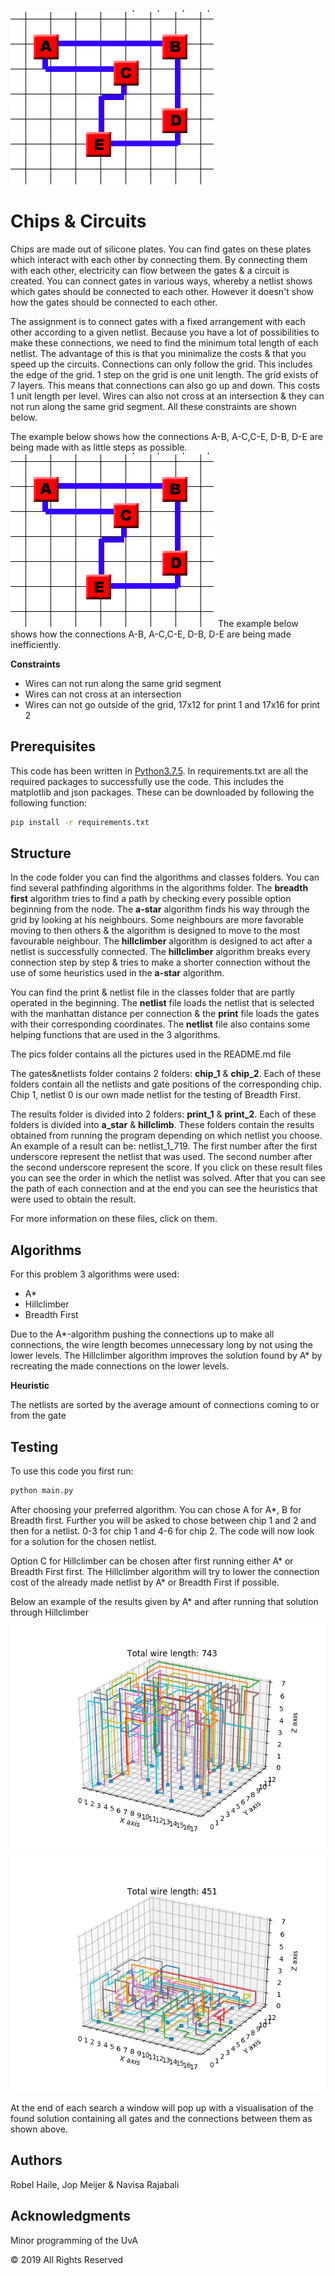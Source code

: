 ![Example of the connections that have to be made between gates with minimum cost.](pics/voorbeeld.png)
# Chips & Circuits
Chips are made out of silicone plates. You can find gates on these plates which interact with each other by connecting them. By connecting them with each other, electricity can flow between the gates & a circuit is created. You can connect gates in various ways, whereby a netlist shows which gates should be connected to each other. However it doesn't show how the gates should be connected to each other.

The assignment is to connect gates with a fixed arrangement with each other according to a given netlist. Because you have a lot of possibilities to make these connections, we need to find the minimum total length of each netlist.
The advantage of this is that you minimalize the costs & that you speed up the circuits.
Connections can only follow the grid. This includes the edge of the grid. 1 step on the grid is one unit length.
The grid exists of 7 layers. This means that connections can also go up and down. This costs 1 unit length per level.
Wires can also not cross at an intersection & they can not run along the same grid segment. All these constraints are shown below.

The example below shows how the connections A-B, A-C,C-E, D-B, D-E are being made with as little steps as possible.
![Example of the connections that have to be made between gates with minimum cost.](pics/voorbeeld.png)
The example below shows how the connections A-B, A-C,C-E, D-B, D-E are being made inefficiently.

 **Constraints**

 - Wires can not run along the same grid segment
 - Wires can not cross at an intersection
 - Wires can not go outside of the grid, 17x12 for print 1 and 17x16 for print 2

## Prerequisites
This code has been written in [Python3.7.5](https://www.python.org/downloads/). In requirements.txt are all the required packages to successfully use the code. This includes the matplotlib and json packages. These can be downloaded by following the following function:
```bash
pip install -r requirements.txt
```

## Structure
In the code folder you can find the algorithms and classes folders.
You can find several pathfinding algorithms in the algorithms folder.
The **breadth first** algorithm tries to find a path by checking every possible option beginning from the node.
The **a-star** algorithm finds his way through the grid by looking at his neighbours. Some neighbours are more favorable moving to then others & the algorithm is designed to move to the most favourable neighbour.
The **hillclimber** algorithm is designed to act after a netlist is successfully connected. The **hillclimber** algorithm breaks every connection step by step & tries to make a shorter connection without the use of some heuristics used in the **a-star** algorithm.

You can find the print & netlist file in the classes folder that are partly operated in the beginning.
The **netlist** file loads the netlist that is selected with the manhattan distance per connection & the **print** file loads the gates with their corresponding coordinates.
The **netlist** file also contains some helping functions that are used in the 3 algorithms.

The pics folder contains all the pictures used in the README.md file

The gates&netlists folder contains 2 folders: **chip_1** & **chip_2**. Each of these folders contain all the netlists and gate positions of the corresponding chip. Chip 1, netlist 0 is our own made netlist for the testing of Breadth First.

The results folder is divided into 2 folders: **print_1** & **print_2**. Each of these folders is divided into **a_star** &  **hillclimb**.
These folders contain the results obtained from running the program depending on which netlist you choose. An example of a result can be: netlist_1_719.
The first number after the first underscore represent the netlist that was used. The second number after the second underscore represent the score.
If you click on these result files you can see the order in which the netlist was solved. After that you can see the path of each connection and at the end you can see the heuristics that were used to obtain the result.

For more information on these files, click on them.

## Algorithms
For this problem 3 algorithms were used:
* A*
* Hillclimber
* Breadth First

Due to the A*-algorithm pushing the connections up to make all connections, the wire length becomes unnecessary long by not using the lower levels. The Hillclimber algorithm improves the solution found by A* by recreating the made connections on the lower levels.

**Heuristic**

The netlists are sorted by the average amount of connections coming to or from the gate

## Testing
To use this code you first run:
```bash
python main.py
```
After choosing your preferred algorithm. You can chose A for A*, B for Breadth first. Further you will be asked to chose between chip 1 and 2 and then for a netlist. 0-3 for chip 1 and 4-6 for chip 2. The code will now look for a solution for the chosen netlist.

Option C for Hillclimber can be chosen after first running either A* or Breadth First first. The Hillclimber algorithm will try to lower the connection cost of the already made netlist by A* or Breadth First if possible.

Below an example of the results given by A* and after running that solution through Hillclimber
![Solution given by A* pushing all connections up.](pics/Figure_2.png) ![New solution of A* after running it through Hillclimber.](pics/Figure_1.png)

At the end of each search a window will pop up with a visualisation of the found solution containing all gates and the connections between them as shown above.

## Authors
Robel Haile, Jop Meijer & Navisa Rajabali

## Acknowledgments
Minor programming of the UvA

© 2019 All Rights Reserved
